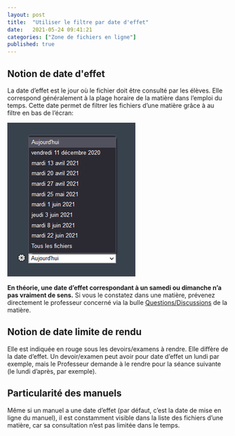 ```yaml
---
layout: post
title:  "Utiliser le filtre par date d'effet"
date:   2021-05-24 09:41:21
categories: ["Zone de fichiers en ligne"]
published: true
---
```


## Notion de date d'effet
La date d’effet est le jour où le fichier doit être consulté par les élèves. Elle correspond généralement à la plage horaire de la matière dans l’emploi du temps. Cette date permet de filtrer les fichiers d’une matière grâce à au filtre en bas de l’écran:

![filtre-par-date](/assets/img/filtre-par-date.PNG)

**En théorie, une date d’effet correspondant à un samedi ou dimanche n’a pas vraiment de sens.** Si vous le constatez dans une matière, prévenez directement le professeur concerné via la bulle [Questions/Discussions](#) de la matière.  

## Notion de date limite de rendu
Elle est indiquée en rouge sous les devoirs/examens à rendre. Elle diffère de la date d’effet. Un devoir/examen peut avoir pour date d’effet un lundi par exemple, mais le Professeur demande à le rendre pour la séance suivante (le lundi d’après, par exemple).

## Particularité des manuels
Même si un manuel a une date d’effet (par défaut, c’est la date de mise en ligne du manuel), il est constamment visible dans la liste des fichiers d’une matière, car sa consultation n’est pas limitée dans le temps.